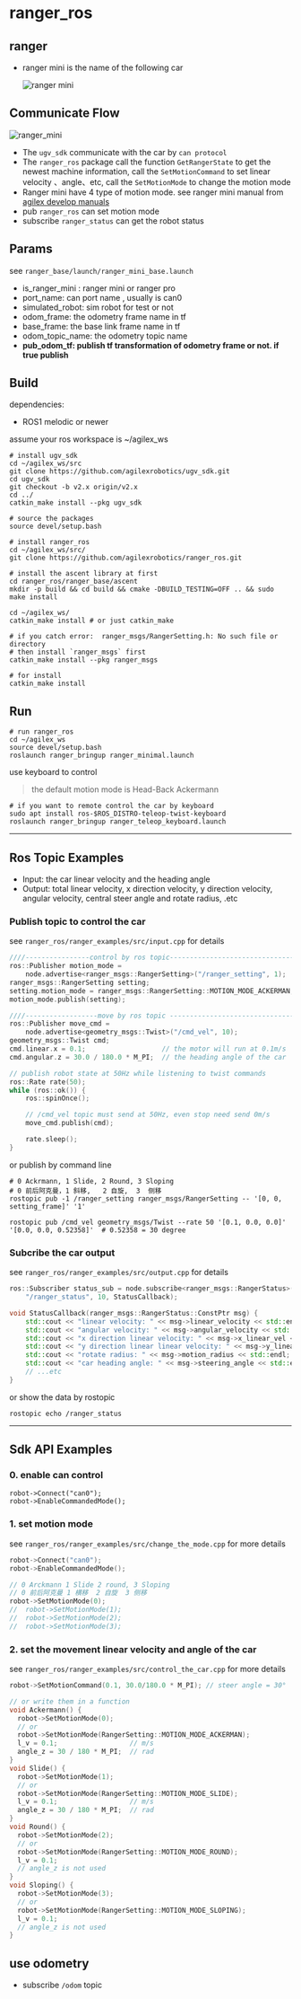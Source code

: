 # ranger_ros

## ranger

* ranger mini  is the name of the following car

  ![ranger mini](./images/ranger_mini.png)

## Communicate Flow

![ranger_mini](./images/ranger_mini_car.png)

* The `ugv_sdk` communicate with the car by `can protocol`
* The `ranger_ros` package call the function `GetRangerState` to get the newest machine information, call the `SetMotionCommand` to set linear velocity 、angle、etc, call the `SetMotionMode` to change the motion mode
* Ranger mini have 4 type of motion mode. see ranger mini manual from    [agilex develop manuals](https://github.com/westonrobot/ugv_sdk/tree/master/docs) 
* pub `ranger_ros` can set motion mode
* subscribe `ranger_status` can get the robot status

## Params

see `ranger_base/launch/ranger_mini_base.launch`

* is_ranger_mini :   ranger mini or ranger pro
* port_name:   can port name , usually is can0
* simulated_robot:   sim robot for test or not
* odom_frame:   the odometry frame name in tf
* base_frame:   the base link frame name in tf
* odom_topic_name:   the odometry topic name
* **pub_odom_tf:  publish tf transformation of odometry frame or not.  if true publish** 

## Build

dependencies:

* ROS1 melodic or newer

assume your ros workspace is ~/agilex_ws

```shell
# install ugv_sdk
cd ~/agilex_ws/src
git clone https://github.com/agilexrobotics/ugv_sdk.git
cd ugv_sdk
git checkout -b v2.x origin/v2.x
cd ../
catkin_make install --pkg ugv_sdk

# source the packages
source devel/setup.bash

# install ranger_ros
cd ~/agilex_ws/src/
git clone https://github.com/agilexrobotics/ranger_ros.git

# install the ascent library at first
cd ranger_ros/ranger_base/ascent
mkdir -p build && cd build && cmake -DBUILD_TESTING=OFF .. && sudo make install

cd ~/agilex_ws/
catkin_make install # or just catkin_make

# if you catch error:  ranger_msgs/RangerSetting.h: No such file or directory
# then install `ranger_msgs` first
catkin_make install --pkg ranger_msgs

# for install
catkin_make install
```

## Run

```shell
# run ranger_ros
cd ~/agilex_ws
source devel/setup.bash
roslaunch ranger_bringup ranger_minimal.launch

```

use keyboard to control
> the default motion mode is Head-Back  Ackermann
```shell
# if you want to remote control the car by keyboard
sudo apt install ros-$ROS_DISTRO-teleop-twist-keyboard
roslaunch ranger_bringup ranger_teleop_keyboard.launch
```







----

## Ros Topic Examples

* Input:   the car linear velocity and the heading angle
* Output:  total linear velocity, x direction velocity, y direction velocity, angular velocity, central steer angle and rotate radius, .etc

### Publish topic to control the car

see `ranger_ros/ranger_examples/src/input.cpp` for details

```c++
////----------------control by ros topic---------------------------------
ros::Publisher motion_mode =
    node.advertise<ranger_msgs::RangerSetting>("/ranger_setting", 1);
ranger_msgs::RangerSetting setting;
setting.motion_mode = ranger_msgs::RangerSetting::MOTION_MODE_ACKERMAN;
motion_mode.publish(setting);

////------------------move by ros topic --------------------------------
ros::Publisher move_cmd =
    node.advertise<geometry_msgs::Twist>("/cmd_vel", 10);
geometry_msgs::Twist cmd;
cmd.linear.x = 0.1;                   // the motor will run at 0.1m/s
cmd.angular.z = 30.0 / 180.0 * M_PI;  // the heading angle of the car

// publish robot state at 50Hz while listening to twist commands
ros::Rate rate(50);
while (ros::ok()) {
    ros::spinOnce();

    // /cmd_vel topic must send at 50Hz, even stop need send 0m/s
    move_cmd.publish(cmd);

    rate.sleep();
}
```

or publish by command line

```shell
# 0 Ackrmann, 1 Slide, 2 Round, 3 Sloping
# 0 前后阿克曼，1 斜移,   2 自旋,  3  侧移
rostopic pub -1 /ranger_setting ranger_msgs/RangerSetting -- '[0, 0, setting_frame]' '1'

rostopic pub /cmd_vel geometry_msgs/Twist --rate 50 '[0.1, 0.0, 0.0]' '[0.0, 0.0, 0.52358]'  # 0.52358 = 30 degree
```



### Subcribe the car output

see `ranger_ros/ranger_examples/src/output.cpp` for details

```c++
ros::Subscriber status_sub = node.subscribe<ranger_msgs::RangerStatus>(
    "/ranger_status", 10, StatusCallback);
```

```c++
void StatusCallback(ranger_msgs::RangerStatus::ConstPtr msg) {
    std::cout << "linear velocity: " << msg->linear_velocity << std::endl;
    std::cout << "angular velocity: " << msg->angular_velocity << std::endl;
    std::cout << "x direction linear velocity: " << msg->x_linear_vel << std::endl;
    std::cout << "y direction linear linear velocity: " << msg->y_linear_vel << std::endl;
    std::cout << "rotate radius: " << msg->motion_radius << std::endl;
    std::cout << "car heading angle: " << msg->steering_angle << std::endl;
    // ...etc
}
```



or show the data by rostopic 

```shell
rostopic echo /ranger_status
```







----

## Sdk API Examples

### 0. enable can control

```shell
robot->Connect("can0");
robot->EnableCommandedMode();
```



### 1. set motion mode

see `ranger_ros/ranger_examples/src/change_the_mode.cpp` for more details

```c++
robot->Connect("can0");
robot->EnableCommandedMode();

// 0 Arckmann 1 Slide 2 round, 3 Sloping
// 0 前后阿克曼 1 横移  2 自旋  3 侧移 
robot->SetMotionMode(0);
//  robot->SetMotionMode(1);
//  robot->SetMotionMode(2);
//  robot->SetMotionMode(3);
```



### 2. set the movement linear velocity and angle of the car

see `ranger_ros/ranger_examples/src/control_the_car.cpp` for more details

```c++
robot->SetMotionCommand(0.1, 30.0/180.0 * M_PI); // steer angle = 30°

// or write them in a function
void Ackermann() {
  robot->SetMotionMode(0);
  // or
  robot->SetMotionMode(RangerSetting::MOTION_MODE_ACKERMAN);
  l_v = 0.1;                  // m/s
  angle_z = 30 / 180 * M_PI;  // rad
}
void Slide() {
  robot->SetMotionMode(1);
  // or
  robot->SetMotionMode(RangerSetting::MOTION_MODE_SLIDE);
  l_v = 0.1;                  // m/s
  angle_z = 30 / 180 * M_PI;  // rad
}
void Round() {
  robot->SetMotionMode(2);
  // or
  robot->SetMotionMode(RangerSetting::MOTION_MODE_ROUND);
  l_v = 0.1;
  // angle_z is not used
}
void Sloping() {
  robot->SetMotionMode(3);
  // or
  robot->SetMotionMode(RangerSetting::MOTION_MODE_SLOPING);
  l_v = 0.1;
  // angle_z is not used
}
```

## use odometry

* subscribe `/odom` topic


